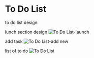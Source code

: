 # To Do List

to do list design

lunch section design
![To Do List-launch](https://user-images.githubusercontent.com/82873749/170863102-023b3eb7-6b2f-42d3-a777-f5987e00993b.png)

add task
![To Do List-add new](https://user-images.githubusercontent.com/82873749/170863122-12678fec-85e9-4429-9df6-ef986b32fb3f.png)

list of to do
![To Do List](https://user-images.githubusercontent.com/82873749/170863133-75d97508-d776-49d8-877f-035e20d541f1.png)
